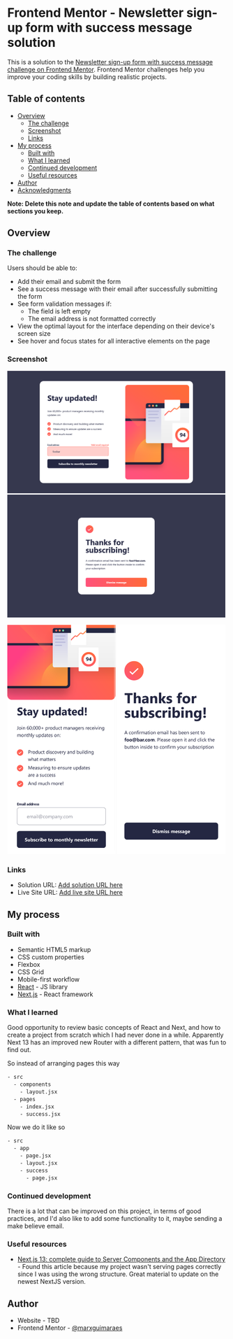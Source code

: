 # Frontend Mentor - Newsletter sign-up form with success message solution

This is a solution to the [Newsletter sign-up form with success message challenge on Frontend Mentor](https://www.frontendmentor.io/challenges/newsletter-signup-form-with-success-message-3FC1AZbNrv). Frontend Mentor challenges help you improve your coding skills by building realistic projects. 

## Table of contents

- [Overview](#overview)
  - [The challenge](#the-challenge)
  - [Screenshot](#screenshot)
  - [Links](#links)
- [My process](#my-process)
  - [Built with](#built-with)
  - [What I learned](#what-i-learned)
  - [Continued development](#continued-development)
  - [Useful resources](#useful-resources)
- [Author](#author)
- [Acknowledgments](#acknowledgments)

**Note: Delete this note and update the table of contents based on what sections you keep.**

## Overview

### The challenge

Users should be able to:

- Add their email and submit the form
- See a success message with their email after successfully submitting the form
- See form validation messages if:
  - The field is left empty
  - The email address is not formatted correctly
- View the optimal layout for the interface depending on their device's screen size
- See hover and focus states for all interactive elements on the page

### Screenshot

<img src='./public/screenshots/desktop-error.png' alt='Desktop screenshot' width=500>
<img src='./public/screenshots/desktop-success-hover.png' alt='Desktop screenshot' width=500>

<p>
  <img src='./public/screenshots/mobile.png' alt='Desktop screenshot' width=248>
  <img src='./public/screenshots/mobile-success.png' alt='Desktop screenshot' width=248>
</p>

### Links

- Solution URL: [Add solution URL here](https://your-solution-url.com)
- Live Site URL: [Add live site URL here](https://your-live-site-url.com)

## My process

### Built with

- Semantic HTML5 markup
- CSS custom properties
- Flexbox
- CSS Grid
- Mobile-first workflow
- [React](https://reactjs.org/) - JS library
- [Next.js](https://nextjs.org/) - React framework

### What I learned

Good opportunity to review basic concepts of React and Next, and how to create a project from scratch which I had never done in a while. Apparently Next 13 has an improved new Router with a different pattern, that was fun to find out.

So instead of arranging pages this way

```html
- src
  - components
    - layout.jsx
  - pages
    - index.jsx
    - success.jsx
```

Now we do it like so

```html
- src
  - app
    - page.jsx
    - layout.jsx
    - success
      - page.jsx
```

### Continued development

There is a lot that can be improved on this project, in terms of good practices, and I'd also like to add some functionality to it, maybe sending a make believe email.

### Useful resources

- [Next.js 13: complete guide to Server Components and the App Directory](https://makerkit.dev/blog/tutorials/nextjs13) - Found this article because my project wasn't serving pages correctly since I was using the wrong structure. Great material to update on the newest NextJS version.


## Author

- Website - TBD
- Frontend Mentor - [@marxguimaraes](https://www.frontendmentor.io/profile/marxguimaraes)

